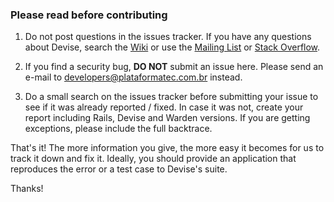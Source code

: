 ### Please read before contributing

1) Do not post questions in the issues tracker. If you have any questions about Devise, search the [Wiki](https://github.com/plataformatec/devise/wiki) or use the [Mailing List](groups.google.com/group/plataformatec-devise) or [Stack Overflow](http://stackoverflow.com/questions/tagged/devise). 

2) If you find a security bug, **DO NOT** submit an issue here. Please send an e-mail to [developers@plataformatec.com.br](mailto:developers@plataformatec.com.br) instead.

3) Do a small search on the issues tracker before submitting your issue to see if it was already reported / fixed. In case it was not, create your report including Rails, Devise and Warden versions. If you are getting exceptions, please include the full backtrace.

That's it! The more information you give, the more easy it becomes for us to track it down and fix it.
Ideally, you should provide an application that reproduces the error or a test case to Devise's suite.

Thanks!
